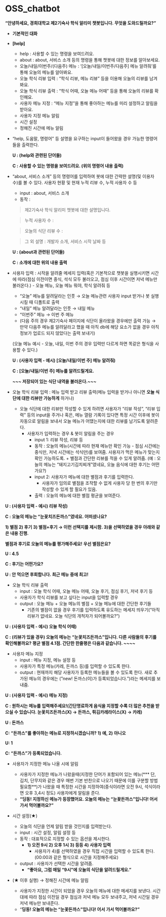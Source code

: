 # OSS_chatbot


**“안녕하세요, 경희대학교 제2기숙사 학식 알리미 챗봇입니다. 무엇을 도와드릴까요?”**


- **기본적인 대화**
- **[help]**
    - help : 사용할 수 있는 명령을 보여드려요.
    - about : about, 서비스 소개 등의 명령을 통해 챗봇에 대한 정보를 알아보세요.
    - 오늘/내일/이번주/(다음주) 메뉴 : ‘[오늘/내일/이번주/다음주] 메뉴 알려줘’를 통해 오늘의 메뉴를 알아봐요.
    - 오늘 학식 리뷰 입력 : “학식 리뷰, 메뉴 리뷰” 등을 이용해 오늘의 리뷰를 남겨봐요.
    - 오늘 학식 리뷰 출력 : “학식 어때, 오늘 메뉴 어때” 등을 통해 오늘의 리뷰를 확인해요.
    - 사용자 메뉴 지정 : “메뉴 지정”을 통해 좋아하는 메뉴를 미리 설정하고 알림을 받아요.
    - 사용자 지정 메뉴 알림
    - 시간 설정
    - 정해진 시간에 메뉴 알림
- “help, 도움말, 명령어” 등 설명을 요구하는 input이 들어왔을 경우 가능한 명령어들을 출력한다.
    
    
    **U : (help와 관련된 단어들)**
    
    **C : 사용할 수 있는 명령을 보여드려요. (위의 명령어 내용 출력)**
    
    
- “about, 서비스 소개” 등의 명령어를 입력하여 봇에 대한 간략한 설명(및 이용자 수)를 볼 수 있다. 사용자 현황 및 현재 누적 리뷰 수, 누적 사용자 수 등
    - input : about, 서비스 소개
    - 동작 :
    
    > 제2기숙사 학식 알리미 챗봇에 대한 설명입니다.
    > 
    
    > 누적 사용자 수 :
    > 
    
    > 오늘의 식단 리뷰 수 :
    > 
    
    > 그 외 설명 : 개발자 소개, 서비스 시작 날짜 등
    > 
    
    **U : (about과 관련된 단어들)**
    
    **C : 소개에 대한 위의 내용 출력**
    
  
- 사용자 입력 : 시작을 알려줄 메세지 입력(혹은 기본적으로 챗봇을 실행시키면 시간에 따라(점심 이전이면 중식, 석식 모두 불러오고, 점심 이후 시간이면 저녁 메뉴만 불러온다.) - 오늘 메뉴, 오늘 메뉴 뭐야, 학식 알려줘 등
    - “오늘” 메뉴를 알려달라는 인풋 → 오늘 메뉴관련 사용자 input 받거나 봇 실행시킬 때 디폴트로 출력
    - “내일” 메뉴 알려달라는 인풋 → 내일 메뉴
    - “이번주” 메뉴 → 이번 주 메뉴
    - (다음 주의 경우 제2기숙사 페이지에 식단이 올라왔을 경우에만 출력 가능 → 만약 다음주 메뉴를 알려달라고 했을 때 아직 db에 해당 요소가 없을 경우 아직 정보가 업로드 되지 않았다는 출력 보내기)
    
    (오늘 메뉴 예시 -  오늘, 내일, 이번 주의 경우 입력만 다르게 하면 똑같은 형식을 사용할 수 있다.)
    
    **U : (사용자 입력 - 예시) [오늘/내일/이번 주] 메뉴 알려줘)**
    
    **C : [오늘/내일/이번 주] 메뉴를 알려드릴게요.**
    
    **~~~ 저장되어 있는 식단 내역을 불러온다.~~~**
    
    

- 오늘 학식 리뷰 입력 : 메뉴 입력 받고 리뷰 출력(메뉴 입력을 받거나 아니면 **오늘 식단에 대한 리뷰만 가능하게** 하거나)
    - 오늘 식단에 대한 리뷰만 작성할 수 있게 하려면 사용자가 “리뷰 작성”, “리뷰 입력” 등의 input을 주거나 혹은, 메뉴 열람 기록이 있다면 특정 시간 이후에 봇이 자동으로 알림을 보내서 오늘 메뉴가 어땠는지에 대한 리뷰를 남기도록 알려준다.
        - 사용자가 입력하는 경우 & 봇이 알림을 주는 경우
            - input 1: 리뷰 작성, 리뷰 등
            - 동작 : 오늘의 메뉴(시간에 따라 현재 메뉴만 확인 가능 - 점심 시간에는 중식만, 저녁 시간에는 석식만)를 보여줌. 사용자가 먹은 메뉴가 맞는지 확인 가능하도록. + 별점과 간단한 리뷰를 적을 수 있게 알려줌. (예 : 오늘의 메뉴는 “돼지고기김치찌개”였네요, 오늘 음식에 대한 후기는 어떤가요?)
            - input 2: 사용자가 메뉴에 대한 별점과 후기를 입력한다.
                - 사용자가 임의로 별점을 조작할 수 없게 사용자 당 한 번의 후기만 작성할 수 있게 할 필요가 있음.
            - 출력 : 오늘의 메뉴에 대한 별점 평균을 보여준다.

**U : (사용자 입력 - 예시) 리뷰 작성)**

**C : 오늘의 메뉴는 “눈꽃치즈돈까스”였네요. 어떠셨나요?** 

**1) 별점 2) 후기 3) 별점+후기 → 이런 선택지를 제시함. 3)을 선택하였을 경우 아래와 같은 내용 진행.**

**별점과 후기로 오늘의 메뉴를 평가해주세요! 우선 별점은요?**

**U : 4.5**

**C : 후기는 어떤가요?**

**U : 안 먹으면 후회합니다. 최근 메뉴 중에 최고!**


- 오늘 학식 리뷰 출력
    - input : 오늘 학식 어때, 오늘 메뉴 어때, 오늘 후기, 점심 후기, 저녁 후기 등
    - 사용자가 학식 리뷰를 보고 싶다는 input을 입력할 경우
    - output : 오늘 메뉴 + 오늘 메뉴의 별점 + 오늘 메뉴에 대한 간단한 후기들
        - 기존의 별점이 없을 경우 후기를 입력하도록 유도하는 메세지 띄우기(”아직 리뷰가 없네요. 오늘 식단의 개척자가 되어볼까요?”)

**U : (사용자 입력 - 예시) 오늘 학식 어때)**

**C : (리뷰가 있을 경우) 오늘의 메뉴는 “눈꽃치즈돈까스”입니다. 다른 사람들의 후기를 확인해볼까요? 평균 별점 4.1점. 간단한 한줄평은 다음과 같습니다. ~~~~**


- 사용자 메뉴 지정
    - input : 메뉴 지정, 메뉴 설정 등
    - 사용자가 특정 메뉴(카레, 돈까스 등)를 입력할 수 있도록 한다.
    - output : 현재까지 해당 사용자가 등록한 메뉴들을 볼 수 있도록 한다. 새로 추가된 메뉴의 경우에는 (”new! 돈까스(이)가 등록되었습니다.”)라는 메세지를 보내줌.
    

**U : (사용자 입력 - 예시) 메뉴 지정)**

**C : 원하시는 메뉴를 입력해주세요!(간단명료하게 음식을 지정할 수록 더 많은 추천을 받으실 수 있습니다. 눈꽃치즈돈까스(X) → 돈까스, 튀김카레라이스(X) → 카레)**

**U : 돈까스**

**C: “돈까스”를 좋아하는 메뉴로 지정하시겠습니까? 1) 예, 2) 아니오**

**U: 1**

**C: “돈까스”가 등록되었습니다.**


- 사용자가 지정한 메뉴 나올 시에 알림
    - 사용자가 지정한 메뉴가 나왔을때(지정한 단어가 포함되어 있는 메뉴(*** 단, 김치, 단무지와 같은 경우 매번 기본 반찬으로 나오기 때문에 이를 구분할 방법 필요함**)가 나왔을 때 특정한 시간을 지정하여(중식이라면 오전 9시, 석식이라면 오후 3,4시 정도) 사용자에게 알림을 준다.
    - **“딩동! 지정하신 메뉴가 등장했어요. 오늘의 메뉴는 “눈꽃돈까스”입니다! 어서 가서 먹어볼까요?”**


- 시간 설정(★)
    - 오늘의 식단을 언제 알림 받을 것인지를 입력받는다.
    - input : 시간 설정, 알림 설정 등
    - 동작 : 대표적으로 지정할 수 있는 옵션을 제시한다.
        - **1) 오전 9시 2) 오후 1시 3) 등등 4) 사용자 입력**
            - 사용자가 4)를 선택하였을 경우 직접 시간을 입력할 수 있도록 한다.(00:00과 같은 형식으로 시간을 지정해주세요)
    - output : 사용자가 선택한 시간을 알려줌.
        - **“좋아요, 그럼 매일 “9시”에 오늘의 식단을 알려드릴게요.”**
    
    
- (★ 이후 실행) → 정해진 시간에 메뉴 알림
    - 사용자가 지정한 시간이 되었을 경우 오늘의 메뉴에 대한 메세지를 보낸다. 시간대에 따라 점심 이전일 경우 점심과 저녁 메뉴 모두 보내주고, 저녁 시간일 경우 저녁 메뉴만 보내준다.
    - “**딩동! 오늘의 메뉴는 “눈꽃돈까스”입니다! 어서 가서 먹어볼까요?”**
